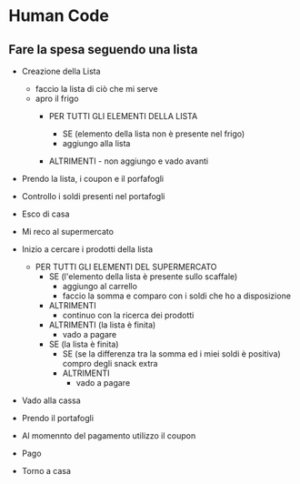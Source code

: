 # Human Code

## Fare la spesa seguendo una lista

- Creazione della Lista
    - faccio la lista di ciò che mi serve
    - apro il frigo 
        - PER TUTTI GLI ELEMENTI DELLA LISTA 
            - SE (elemento della lista non è presente nel frigo)
            - aggiungo alla lista 

       - ALTRIMENTI
             - non aggiungo e vado avanti 


- Prendo la lista, i coupon e il porfafogli
- Controllo i soldi presenti nel portafogli
- Esco di casa
- Mi reco al supermercato 
- Inizio a cercare i prodotti della lista 
    - PER TUTTI GLI ELEMENTI DEL SUPERMERCATO
        -  SE (l'elemento della lista è presente sullo scaffale)
            - aggiungo al carrello 
            - faccio la somma e comparo con i soldi che ho a disposizione
        - ALTRIMENTI 
            - continuo con la ricerca dei prodotti
         - ALTRIMENTI (la lista è finita)
             - vado a pagare
        - SE (la lista è finita)
            - SE (se la differenza tra la somma ed i miei soldi è positiva)
                compro degli snack extra
            - ALTRIMENTI 
                - vado a pagare

- Vado alla cassa 
- Prendo il portafogli 
- Al momennto del pagamento utilizzo il coupon
- Pago 
- Torno a casa



  
